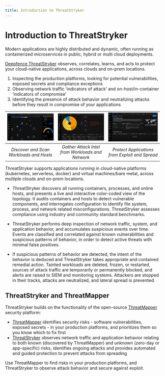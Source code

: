 ```yaml
---
title: Introduction to ThreatStryker
---
```


# Introduction to ThreatStryker

Modern applications are highly distributed and dynamic, often running as containerized microservices in public, hybrid or multi cloud deployments. 

[Deepfence ThreatStryker](https://deepfence.io/threatstryker/) observes, correlates, learns, and acts to protect your cloud-native applications, across clouds and on-prem locations.

1. Inspecting the production platforms, looking for potential vulnerabilities, exposed secrets and compliance exceptions
1. Observing network traffic ‘indicators of attack’ and on-host/in-container ‘indicators of compromise’
1. Identifying the presence of attack behavior and neutralizing attacks before they result in compromise of your applications


| ![Discover and Scan Workloads and Hosts](img/intro-1.png) | ![Gather Attack Intel from Workloads and Network](img/intro-2.png) | ![Protect Applications from Exploit and Spread](img/intro-3.png) |
| :--: | :--: | :--: |
| *Discover and Scan Workloads and Hosts* | *Gather Attack Intel from Workloads and Network* | *Protect Applications from Exploit and Spread* |


ThreatStryker supports applications running in cloud-native platforms (kubernetes, serverless, docker) and virtual machines/bare metal, across multiple clouds and on-prem locations.

 * ThreatStryker discovers all running containers, processes, and online hosts, and presents a live and interactive color-coded view of the topology. It audits containers and hosts to detect vulnerable components, and interrogates configuration to identify file system, process, and network related misconfigurations. ThreatStryker assesses compliance using industry and community standard benchmarks.

 * ThreatStryker performs deep inspection of network traffic, system, and application behavior, and accumulates suspicious events over time. Events are classified and correlated against known vulnerabilities and suspicious patterns of behavior, in order to detect active threats with minimal false positives.

 * If suspicious patterns of behavior are detected, the intent of the behavior is deduced and ThreatStryker takes appropriate and contained remedial action. Tainted workloads are deleted, frozen, or restarted, sources of attack traffic are temporarily or permanently blocked, and alerts are raised to SIEM and monitoring systems. Attackers are stopped in their tracks, attacks are neutralized, and lateral spread is prevented.

## ThreatStryker and ThreatMapper

ThreatStryker builds on the functionality of the open-source [ThreatMapper](https://github.com/deepfence/ThreatMapper/) security platform:


* [ThreatMapper](https://github.com/deepfence/ThreatMapper/) identifies security risks - software vulnerabilities, exposed secrets - in your production platforms, and prioritizes them so you know which to fix first
* [ThreatStryker](https://deepfence.io/threatstryker) observes network traffic and application behavior relating to both known (discovered by ThreatMapper) and unknown (zero-day or app-specific) risks, identifies ongoing attacks and provides automated and guided protection to prevent attacks from spreading

Use ThreatMapper to find risks in your production platforms, and ThreatStryker to observe attack behavior and secure against exploit.